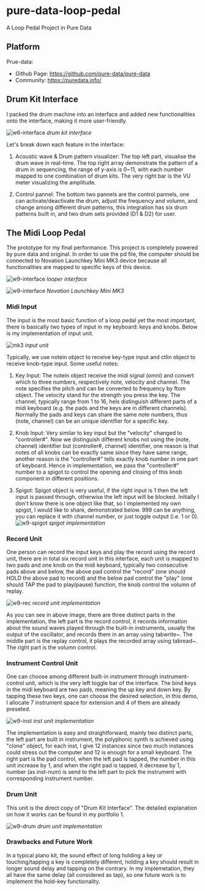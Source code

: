 # pure-data-loop-pedal
A Loop Pedal Project in Pure Data 

## Platform
Prue-data:
- Github Page: https://github.com/pure-data/pure-data
- Community: https://puredata.info/

## Drum Kit Interface
I packed the drum machine into an interface and added new functionalities onto the interface, making it more user-friendly. 

![w6-interface](./extra-files/w6-interface.png) *drum kit interface*

Let's break down each feature in the interface:

1. Acoustic wave & Drum pattern visualizer: The top left part, visualise the drum wave in real-time. The top right array demonstrate the pattern of a drum in sequencing, the range of y-axis is 0~11, with each number mapped to one combination of drum kits. The very right bar is the VU meter visualizing the amplitude.

2. Control pannel: The bottom two pannels are the control pannels, one can activate/deactivate the drum, adjust the frequency and volumn, and change among different drum patterns, this integration has six drum patterns built in, and two drum sets provided (D1 & D2) for user.

## The Midi Loop Pedal
The prototype for my final performance. This project is completely powered by pure data and original. In order to use the pd file, the computer should be connected to Novation Launchkey Mini MK3 device because all functionalities are mapped to specific keys of this device.

![w9-interface](./extra-files/w9-interface.png) *looper interface*

![w9-interface](./extra-files/mk3.jpeg) *Novation Launchkey Mini MK3*

### Midi Input
The input is the most basic function of a loop pedal yet the most important, there is basically two types of input in my keyboard: keys and knobs. Below is my implementation of input unit.

![mk3](./extra-files/w9-input.png) *input unit*

Typically, we use notein object to receive key-type input and ctlin object to receive knob-type input. Some useful notes:

1. Key Input: The notein object receive the midi signal (omni) and convert which to three numbers, respectively note, velocity and channel. The note specifies the pitch and can be converted to frequency by ftom object. The velocity stand for the strength you press the key. The channel, typically range from 1 to 16, hels distinguish different parts of a midi keyboard (e.g. the pads and the keys are in different channels). Normally the pads and keys can share the same note numbers, thus (note, channel) can be an unique identifier for a specific key.

2. Knob Input: Very similar to key input but the "velocity" changed to "controller#". Now we distinguish different knobs not using the (note, channel) identifier but (controller#, channel) identifier, one reason is that notes of all knobs can be exactly same since they have same range, another reason is the "controller#" tells exactly knob number in one part of keyboard. Hence in implementation, we pass the "controller#" number to a spigot to control the opening and closing of this knob component in different positions. 

3. Spigot: Spigot object is very useful, if the right input is 1 then the left input is passed through, otherwise the left input will be blocked. Initially I don't know there is one object like that, so I implemented my own spigot, I would like to share, demonstrated below. 999 can be anything, you can replace it with channel number, or just toggle output (i.e. 1 or 0).
![w9-spigot](./extra-files/w9-spigot.png) *spigot implementation*

### Record Unit
One person can record the input keys and play the record using the record unit, there are in total six record unit in this interface, each unit is mapped to two pads and one knob on the midi keyboard, typically two consecutive pads above and below, the above pad control the "record" (one should HOLD the above pad to record) and the below pad control the "play" (one should TAP the pad to play/pause) function, the knob control the volumn of replay.

![w9-rec](./extra-files/w9-rec-implementation.png) *record unit implementation*

As you can see in above image, there are three distinct parts in the implementation, the left part is the record control, it records information about the sound waves played through the built-in instruments, usually the output of the oscillator, and records them in an array using tabwrite~. The middle part is the replay control, it plays the recorded array using tabread~. The right part is the volumn control.

### Instrument Control Unit

One can choose among different built-in instrument through instrument-control unit, which is the very left toggle bar of the interface. The bind keys in the midi keyboard are two pads, meaning the up key and down key. By tapping these two keys, one can choose the desired selection, in this demo, I allocate 7 instrument space for extension and 4 of them are already preseted.

![w9-inst](./extra-files/w9-inst-implementation.png) *inst unit implementation*

The implementation is easy and straightforward, mainly two distinct parts, the left part are built in instrument, the polyphonic synth is achieved using "clone" object, for each inst, I give 12 instances since two much instances could stress out the computer and 12 is enough for a small keyboard. The right part is the pad control, when the left pad is tapped, the number in this unit increase by 1, and when the right pad is tapped, it decrease by 1, number (as inst-num) is send to the left part to pick the instrument with corresponding instrument number.

### Drum Unit

This unit is the direct copy of "Drum Kit Interface". The detailed explanation on how it works can be found in my portfolio 1.

![w9-drum](./extra-files/w9-drum-implementation.png) *drum unit implementation*

### Drawbacks and Future Work

In a typical piano kit, the sound effect of long holding a key or touching/tapping a key is completely different, holding a key should result in longer sound delay and tapping on the contrary. In my implemetation, they all have the same delay (all considered as tap), so one future work is to implement the hold-key functionality.
